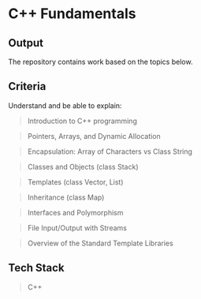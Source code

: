 # C++ Fundamentals

## Output
The repository contains work based on the topics below.

## Criteria
Understand and be able to explain: 

> Introduction to C++ programming

> Pointers, Arrays, and Dynamic Allocation

> Encapsulation: Array of Characters vs Class String

> Classes and Objects (class Stack)

> Templates (class Vector, List)

> Inheritance (class Map)

> Interfaces and Polymorphism

> File Input/Output with Streams

> Overview of the Standard Template Libraries

## Tech Stack
> C++
